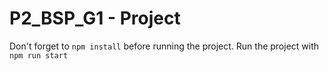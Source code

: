 # P2_BSP_G1 - Project

Don't forget to `npm install` before running the project.
Run the project with `npm run start`